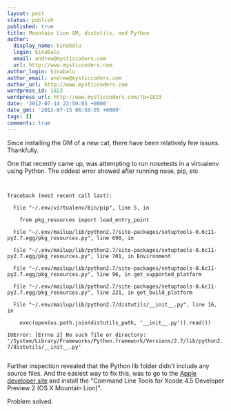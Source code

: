 ```yaml
---
layout: post
status: publish
published: true
title: Mountain Lion GM, distutils, and Python
author:
  display_name: kinabalu
  login: kinabalu
  email: andrew@mysticcoders.com
  url: http://www.mysticcoders.com
author_login: kinabalu
author_email: andrew@mysticcoders.com
author_url: http://www.mysticcoders.com
wordpress_id: 1823
wordpress_url: http://www.mysticcoders.com/?p=1823
date: '2012-07-14 23:50:05 +0000'
date_gmt: '2012-07-15 06:50:05 +0000'
tags: []
comments: true
---
```

<p>Since installing the GM of a new cat, there have been relatively few issues.  Thankfully.</p>
<p>One that recently came up, was attempting to run nosetests in a virtualenv using Python.  The oddest error showed after running nose, pip, etc</p>
<p><code><br />
Traceback (most recent call last):<br />
  File "~/.env/virtualenv/bin/pip", line 5, in <module><br />
    from pkg_resources import load_entry_point<br />
  File "~/.env/mailup/lib/python2.7/site-packages/setuptools-0.6c11-py2.7.egg/pkg_resources.py", line 698, in <module><br />
  File "~/.env/mailup/lib/python2.7/site-packages/setuptools-0.6c11-py2.7.egg/pkg_resources.py", line 701, in Environment<br />
  File "~/.env/mailup/lib/python2.7/site-packages/setuptools-0.6c11-py2.7.egg/pkg_resources.py", line 96, in get_supported_platform<br />
  File "~/.env/mailup/lib/python2.7/site-packages/setuptools-0.6c11-py2.7.egg/pkg_resources.py", line 221, in get_build_platform<br />
  File "~/.env/mailup/lib/python2.7/distutils/__init__.py", line 16, in <module><br />
    exec(open(os.path.join(distutils_path, '__init__.py')).read())<br />
IOError: [Errno 2] No such file or directory: '/System/Library/Frameworks/Python.framework/Versions/2.7/lib/python2.7/distutils/__init__.py'<br />
</code></p>
<p>Further inspection revealed that the Python lib folder didn't include any source files.  And the easiest way to fix this, was to go to the <a href="http://developer.apple.com">Apple developer site</a> and install the "Command Line Tools for Xcode 4.5 Developer Preview 2 (OS X Mountain Lion)".  </p>
<p>Problem solved.</p>
